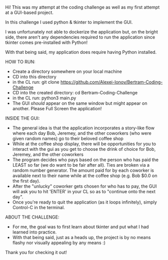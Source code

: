 Hi! This was my attempt at the coding challenge as well as my first attempt at a GUI-based project. 

In this challenge I used python & tkinter to implement the GUI. 

I was unfortunately not able to dockerize the application but, on the bright side, there aren't any dependencies required to run the application since tkinter comes pre-installed with Python! 

With that being said, my application does require having Python installed. 

HOW TO RUN: 
- Create a directory somewhere on your local machine
- CD into this directory
- in the CL run: git clone https://github.com/Alexei-Ionov/Bertram-Coding-Challenge
- CD into the created directory: cd Bertram-Coding-Challenge
- in the CL run: python3 main.py
- The GUI *should* appear on the same window but might appear on another. Please Full Screen the application!

INSIDE THE GUI:
- The general idea is that the application incorporates a story-like flow where each day Bob, Jeremey, and the other coworkers (who were given random names) go to their beloved coffee shop 
- While at the coffee shop display, there will be opportunities for you to interact with the gui as you get to choose the drink of choice for Bob, Jeremey, and the other coworkers
- The program decides who pays based on the person who has paid the LEAST so far (we do want to be fair after all). Ties are broken via a random number generator. The amount paid for by each coworker is available next to their name while at the coffee shop (e.g. Bob $0.0 on the first day). 
- After the "unlucky" coworker gets chosen for who has to pay, the GUI will ask you to hit 'ENTER' in your CL so as to "continue onto the next day". 
- Once you're ready to quit the application (as it loops infinitely), simply Control-C in the terminal. 

ABOUT THE CHALLENGE: 
- For me, the goal was to first learn about tkinter and put what I had learned into practice. 
- With that being said, just as a heads up, the project is by no means flashy nor visually appealing by any means :)

Thank you for checking it out!

